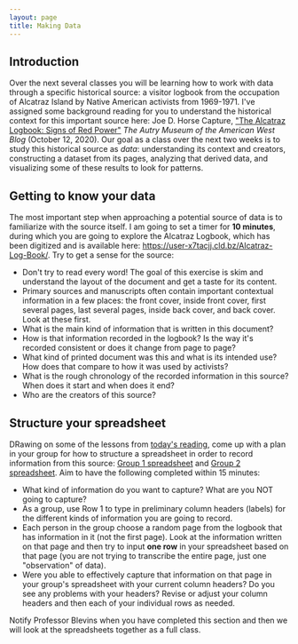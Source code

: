 ```yaml
---
layout: page
title: Making Data
---
```


## Introduction

Over the next several classes you will be learning how to work with data through a specific historical source: a visitor logbook from the occupation of Alcatraz Island by Native American activists from 1969-1971. I've assigned some background reading for you to understand the historical context for this important source here: Joe D. Horse Capture, ["The Alcatraz Logbook: Signs of Red Power"](https://theautry.org/research/blog/alcatraz-logbook-signs-red-power) *The Autry Museum of the American West Blog* (October 12, 2020). Our goal as a class over the next two weeks is to study this historical source as *data*: understanding its context and creators, constructing a dataset from its pages, analyzing that derived data, and visualizing some of these results to look for patterns.

## Getting to know your data

The most important step when approaching a potential source of data is to familiarize with the source itself. I am going to set a timer for **10 minutes**, during which you are going to explore the Alcatraz Logbook, which has been digitized and is available here: <https://user-x7tacjj.cld.bz/Alcatraz-Log-Book/>. Try to get a sense for the source:

- Don't try to read every word! The goal of this exercise is skim and understand the layout of the document and get a taste for its content.
- Primary sources and manuscripts often contain important contextual information in a few places: the front cover, inside front cover, first several pages, last several pages, inside back cover, and back cover. Look at these first.
- What is the main kind of information that is written in this document?
- How is that information recorded in the logbook? Is the way it's recorded consistent or does it change from page to page?
- What kind of printed document was this and what is its intended use? How does that compare to how it was used by activists?
- What is the rough chronology of the recorded information in this source? When does it start and when does it end?
- Who are the creators of this source?

## Structure your spreadsheet

DRawing on some of the lessons from [today's reading](https://source.opennews.org/articles/building-cleaner-smarter-spreadsheets/), come up with a plan in your group for how to structure a spreadsheet in order to record information from this source: [Group 1 spreadsheet](https://docs.google.com/spreadsheets/d/1OAQsceKbOM7rbHDKNhJl812-rKxIBTTmsUv0ezmini4/edit?usp=sharing) and [Group 2 spreadsheet](https://docs.google.com/spreadsheets/d/1aB5-AGBgt4s192PdqFXcSeHiFBWe5svbkcF_bDMs7mY/edit?usp=sharing). Aim to have the following completed within 15 minutes:

- What kind of information do you want to capture? What are you NOT going to capture?
- As a group, use Row 1 to type in preliminary column headers (labels) for the different kinds of information you are going to record.
- Each person in the group choose a random page from the logbook that has information in it (not the first page). Look at the information written on that page and then try to input **one row** in your spreadsheet based on that page (you are not trying to transcribe the entire page, just one "observation" of data).
- Were you able to effectively capture that information on that page in your group's spreadsheet with your current column headers? Do you see any problems with your headers? Revise or adjust your column headers and then each of your individual rows as needed.

Notify Professor Blevins when you have completed this section and then we will look at the spreadsheets together as a full class.





